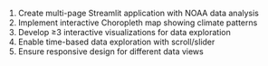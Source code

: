 1. Create multi-page Streamlit application with NOAA data analysis
2. Implement interactive Choropleth map showing climate patterns
3. Develop ≥3 interactive visualizations for data exploration
4. Enable time-based data exploration with scroll/slider
5. Ensure responsive design for different data views
